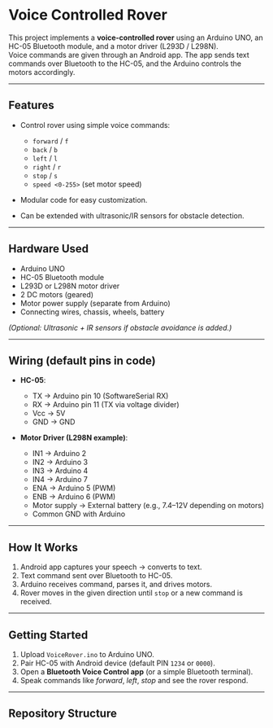 # Voice Controlled Rover

This project implements a **voice-controlled rover** using an Arduino UNO, an HC-05 Bluetooth module, and a motor driver (L293D / L298N).  
Voice commands are given through an Android app. The app sends text commands over Bluetooth to the HC-05, and the Arduino controls the motors accordingly.

---

## Features
- Control rover using simple voice commands:  
  - `forward` / `f`  
  - `back` / `b`  
  - `left` / `l`  
  - `right` / `r`  
  - `stop` / `s`  
  - `speed <0-255>` (set motor speed)

- Modular code for easy customization.
- Can be extended with ultrasonic/IR sensors for obstacle detection.

---

## Hardware Used
- Arduino UNO  
- HC-05 Bluetooth module  
- L293D or L298N motor driver  
- 2 DC motors (geared)  
- Motor power supply (separate from Arduino)  
- Connecting wires, chassis, wheels, battery  

*(Optional: Ultrasonic + IR sensors if obstacle avoidance is added.)*

---

## Wiring (default pins in code)
- **HC-05**:  
  - TX → Arduino pin 10 (SoftwareSerial RX)  
  - RX → Arduino pin 11 (TX via voltage divider)  
  - Vcc → 5V  
  - GND → GND  

- **Motor Driver (L298N example)**:  
  - IN1 → Arduino 2  
  - IN2 → Arduino 3  
  - IN3 → Arduino 4  
  - IN4 → Arduino 7  
  - ENA → Arduino 5 (PWM)  
  - ENB → Arduino 6 (PWM)  
  - Motor supply → External battery (e.g., 7.4–12V depending on motors)  
  - Common GND with Arduino  

---

## How It Works
1. Android app captures your speech → converts to text.  
2. Text command sent over Bluetooth to HC-05.  
3. Arduino receives command, parses it, and drives motors.  
4. Rover moves in the given direction until `stop` or a new command is received.

---

## Getting Started
1. Upload `VoiceRover.ino` to Arduino UNO.  
2. Pair HC-05 with Android device (default PIN `1234` or `0000`).  
3. Open a **Bluetooth Voice Control app** (or a simple Bluetooth terminal).  
4. Speak commands like *forward*, *left*, *stop* and see the rover respond.

---

## Repository Structure
